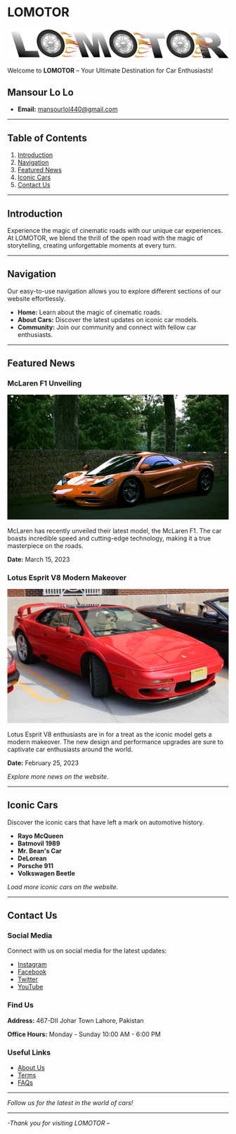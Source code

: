 # LOMOTOR

![LOMOTOR Logo](imgs/lomotor.png)

Welcome to **LOMOTOR** – Your Ultimate Destination for Car Enthusiasts!

## Mansour Lo Lo

- **Email:** mansourlol440@gmail.com

---

## Table of Contents

1. [Introduction](#introduction)
2. [Navigation](#navigation)
3. [Featured News](#featured-news)
4. [Iconic Cars](#iconic-cars)
5. [Contact Us](#contact-us)

---

## Introduction

Experience the magic of cinematic roads with our unique car experiences. At LOMOTOR, we blend the thrill of the open road with the magic of storytelling, creating unforgettable moments at every turn.

---

## Navigation

Our easy-to-use navigation allows you to explore different sections of our website effortlessly.

- **Home:** Learn about the magic of cinematic roads.
- **About Cars:** Discover the latest updates on iconic car models.
- **Community:** Join our community and connect with fellow car enthusiasts.

---

## Featured News

### McLaren F1 Unveiling
![McLaren F1](imgs/433535-scaled-min.jpg)

McLaren has recently unveiled their latest model, the McLaren F1. The car boasts incredible speed and cutting-edge technology, making it a true masterpiece on the roads.

**Date:** March 15, 2023

### Lotus Esprit V8 Modern Makeover
![Lotus Esprit V8](imgs/1999_Lotus_Esprit_V8_type_918-min.jpeg)

Lotus Esprit V8 enthusiasts are in for a treat as the iconic model gets a modern makeover. The new design and performance upgrades are sure to captivate car enthusiasts around the world.

**Date:** February 25, 2023

*Explore more news on the website.*

---

## Iconic Cars

Discover the iconic cars that have left a mark on automotive history.

- **Rayo McQueen**
- **Batmovil 1989**
- **Mr. Bean's Car**
- **DeLorean**
- **Porsche 911**
- **Volkswagen Beetle**

*Load more iconic cars on the website.*

---

## Contact Us

### Social Media

Connect with us on social media for the latest updates:

- [Instagram](#)
- [Facebook](#)
- [Twitter](#)
- [YouTube](#)

### Find Us

**Address:**
467-DII Johar Town Lahore, Pakistan

**Office Hours:**
Monday - Sunday 10:00 AM - 6:00 PM

### Useful Links

- [About Us](#)
- [Terms](#)
- [FAQs](#)

---

*Follow us for the latest in the world of cars!*

---

*-Thank you for visiting LOMOTOR –*
